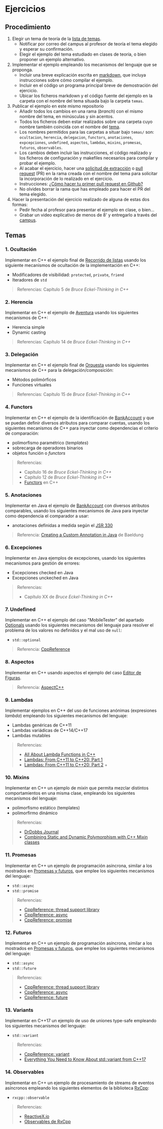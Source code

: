 # Ejercicios

## Procedimiento

1. Elegir un tema de teoría de la [lista de temas](#temas).
   - Notificar por correo del campus al profesor de teoría el tema elegido y esperar su confirmación.
   - Elegir el ejemplo del tema estudiado en clases de teoría, o bien proponer un ejemplo alternativo.
2. Implementar el ejemplo empleando los mecanismos del lenguaje que se proponga.
   - Incluir una breve explicación escrita en [markdown](https://en.wikipedia.org/wiki/Markdown), que incluya instrucciones sobre cómo compilar el ejemplo.
   - Incluir en el código un programa principal breve de demostración del ejercicio.
   - Ubicar los ficheros markdown y el código fuente del ejemplo en la  carpeta con el nombre del tema situada bajo la carpeta `temas`.
3. Publicar el ejemplo en este mismo repositorio
   - Añadir todos los cambios en una rama (_branch_) con el mismo nombre del tema, en minúsculas y sin acentos. 
   - Todos los ficheros deben estar realizados sobre una carpeta cuyo nombre también coincida con el nombre del [tema](#temas).
   - Los nombres permitidos para las carpetas a situar bajo `temas/` son: `ocultacion`, `herencia`, `delegacion`, `functors`, `anotaciones`, `expcepciones`, `undefined`, `aspectos`, `lambdas`, `mixins`, `promesas`, `futuros`, `observables`.
   - Los cambios deben incluir las instrucciones, el código realizado y los ficheros de configuración y makefiles necesarios para compilar y probar el ejemplo.
   - Al acabar el ejercicio, hacer una [solicitud de extracción](https://docs.github.com/es/github/collaborating-with-issues-and-pull-requests/about-pull-requests) o [pull request](https://docs.github.com/en/github/collaborating-with-issues-and-pull-requests/about-pull-requests) (PR) en la rama creada con el nombre del tema para solicitar la incorporación de lo realizado en el ejercicio. 
   - Instrucciones: [¿Cómo hacer tu primer pull request en Github?](https://www.freecodecamp.org/espanol/news/como-hacer-tu-primer-pull-request-en-github/)
   - No olvides borrar la rama que has empleado para hacer el PR del tema elegido.
4. Hacer la presentación del ejercicio realizado de alguna de estas dos formas:
    - Pedir fecha al profesor para presentar el ejemplo en clase, o bien...
    - Grabar un video explicativo de menos de 8' y entregarlo a través del [campus](https://av03-20-21.uca.es/moodle/mod/assign/view.php?id=91252).

## Temas

### 1. Ocultación

Implementar en C++ el ejemplo final de [Recorrido de listas](http://dodero.github.io/iiss/iiss-oop-1/#implementacion-alternativa-lista-v04) usando los siguiente mecanismos de ocultación de la implementación en C++:

- Modificadores de visibilidad: `protected`, `private`, `friend`
- Iteradores de `std`

> Referencias: Capítulo 5 de _Bruce Eckel-Thinking in C++_

### 2. Herencia

Implementar en C++ el ejemplo de [Aventura](http://dodero.github.io/iiss/iiss-oop-1/#ejemplo-aventura-v01) usando los siguientes mecanismos de C++:

- Herencia simple
- Dynamic casting

>  Referencias: Capítulo 14 de _Bruce Eckel-Thinking in C++_


### 3. Delegación 

Implementar en C++ el ejemplo final de [Orquesta](http://dodero.github.io/iiss/iiss-oop-2/#implementacion-alternativa-orquesta-v06) usando los siguientes mecanismos de C++ para la delegación/composición: 

- Métodos polimórficos
- Funciones virtuales

> Referencias: Capítulo 15 de _Bruce Eckel-Thinking in C++_

### 4. Functors

 Implementar en C++ el ejemplo de la identificación de [BankAccount](http://dodero.github.io/iiss/iiss-oop-3/#ejercicio-identificador-de-bankaccount-con-inyeccion-de-dependencias) y que se puedan definir diversos atributos para comparar cuentas, usando los siguientes mecanismos de C++ para inyectar como dependencias el criterio de comparación:

- polimorfismo paramétrico (_templates_)
- sobrecarga de operadores binarios
- objetos función o _functors_
 
> Referencias:
>  - Capítulo 16 de _Bruce Eckel-Thinking in C++_
>  - Capítulo 12 de _Bruce Eckel-Thinking in C++_
>  - [Functors](https://www.cprogramming.com/tutorial/functors-function-objects-in-c++.html) en C++

### 5. Anotaciones

Implementar en Java el ejemplo de [BankAccount](http://dodero.github.io/iiss/iiss-oop-3/#ejercicio-identificador-de-bankaccount-con-inyeccion-de-dependencias) con diversos atributos comparables, usando los siguientes mecanismos de Java para inyectar como dependencia el comparador a usar:

- anotaciones definidas a medida según el [JSR 330](http://javax-inject.github.io/javax-inject/) 

> Referencia: [Creating a Custom Annotation in Java](http://baeldung.com/java-custom-annotation) de Baeldung

### 6. Excepciones

Implementar en Java ejemplos de excepciones, usando los siguientes mecanismos para gestión de errores:

- Excepciones checked en Java
- Excepciones unckeched en Java

> Referencias:
>  - Capítulo XX de _Bruce Eckel-Thinking in C++_


### 7. Undefined

Implementar en C++ el ejemplo del caso "MobileTester" del apartado [Optionals](http://dodero.github.io/iiss/iiss-err/#optionals) usando los siguientes mecanismos del lenguaje para resolver el problema de los valores no definidos y el mal uso de `null`:

- `std::optional`

> Referencia: [CppReference](https://en.cppreference.com/w/cpp/utility/optional)

### 8. Aspectos

Implementar en C++ usando aspectos el ejemplo del caso [Editor de Figuras](http://dodero.github.io/iiss/iiss-aop/#caso-5-editor-de-figuras).

> Referencia: [AspectC++](https://www.aspectc.org/)


### 9. Lambdas

Implementar ejemplos en C++ del uso de funciones anónimas (expresiones _lambda_) empleando los siguientes mecanismos del lenguaje:

- Lambdas genéricas de C++11
- Lambdas variádicas de C++14/C++17
- Lambdas mutables 

> Referencias:
>  - [All About Lambda Functions in C++](https://dzone.com/articles/all-about-lambda-functions-in-cfrom-c11-to-c17)
>  - [Lambdas: From C++11 to C++20: Part 1](https://www.bfilipek.com/2019/02/lambdas-story-part1.html)
>  - [Lambdas: From C++11 to C++20: Part 2](https://www.bfilipek.com/2019/03/lambdas-story-part2.html) + 

### 10. Mixins

Implementar en C++ un ejemplo de _mixin_ que permita mezclar distintos comportamientos en una misma clase, empleando los siguientes mecanismos del lenguaje:

- polimorfismo estático (templates)
- polimorfirmo dinámico

> Referencias:
>  - [DrDobbs Journal](https://www.drdobbs.com/cpp/mixin-based-programming-in-c/184404445)
>  - [Combining Static and Dynamic Polymorphism with C++ Mixin classes](https://michael-afanasiev.github.io/2016/08/03/Combining-Static-and-Dynamic-Polymorphism-with-C++-Template-Mixins.html)


### 11. Promesas

Implementar en C++ un ejemplo de programación asíncrona, similar a los mostrados en [Promesas y futuros](http://dodero.github.io/iiss/iiss-evp-2/#promesas), que emplee los siguientes mecanismos del lenguaje:

- `std::async`
- `std::promise`

> Referencias:
>   - [CppReference: thread support library](https://en.cppreference.com/w/cpp/thread)
>   - [CppReference: async](https://en.cppreference.com/w/cpp/thread/async)
>   - [CppReference: promise](https://en.cppreference.com/w/cpp/thread/promise)

### 12. Futuros

Implementar en C++ un ejemplo de programación asíncrona, similar a los mostrados en [Promesas y futuros](http://dodero.github.io/iiss/iiss-evp-2/#promesas), que emplee los siguientes mecanismos del lenguaje:

- `std::async`
- `std::future`

> Referencias:
>   - [CppReference: thread support library](https://en.cppreference.com/w/cpp/thread)
>   - [CppReference: async](https://en.cppreference.com/w/cpp/thread/async)
>   - [CppReference: future](https://en.cppreference.com/w/cpp/thread/future)

### 13. Variants

Implementar en C++17 un ejemplo de uso de uniones type-safe empleando los siguientes mecanismos del lenguaje:

- `std::variant`

> Referencias:
>  - [CppReference: variant](https://en.cppreference.com/w/cpp/utility/variant)
>  - [Everything You Need to Know About std::variant from C++17](https://www.bfilipek.com/2018/06/variant.html)

### 14. Observables

Implementar en C++ un ejemplo de procesamiento de streams de eventos asíncronos empleando los siguientes elementos de la biblioteca [RxCpp](https://github.com/ReactiveX/RxCpp):

- `rxcpp::observable`

>  Referencias:
>  - [ReactiveX.io](http://reactivex.io/intro.html)
>  - [Observables de RxCpp](http://reactivex.io/RxCpp/index.html)
